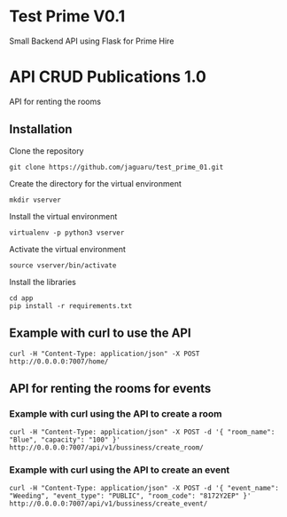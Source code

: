 # Test Prime V0.1
Small Backend API using Flask for Prime Hire

# API CRUD Publications 1.0
API for renting the rooms

## Installation

Clone the repository

```
git clone https://github.com/jaguaru/test_prime_01.git
```

Create the directory for the virtual environment

```
mkdir vserver
```

Install the virtual environment

```
virtualenv -p python3 vserver
```

Activate the virtual environment

```
source vserver/bin/activate
```

Install the libraries

```
cd app
pip install -r requirements.txt
```


## Example with curl to use the API

```
curl -H "Content-Type: application/json" -X POST http://0.0.0.0:7007/home/
```

## API for renting the rooms for events

### Example with curl using the API to create a room

```
curl -H "Content-Type: application/json" -X POST -d '{ "room_name": "Blue", "capacity": "100" }' http://0.0.0.0:7007/api/v1/bussiness/create_room/
```

### Example with curl using the API to create an event

```
curl -H "Content-Type: application/json" -X POST -d '{ "event_name": "Weeding", "event_type": "PUBLIC", "room_code": "8172Y2EP" }' http://0.0.0.0:7007/api/v1/bussiness/create_event/
```


